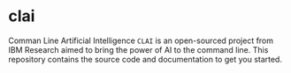 # clai
Comman Line Artificial Intelligence `CLAI` is an open-sourced project from IBM Research aimed to bring the power of AI to the command line. This repository contains the source code and documentation to get you started.
